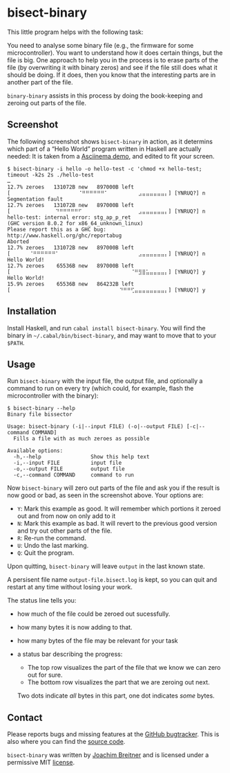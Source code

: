 bisect-binary
=============

This little program helps with the following task:

You need to analyse some binary file (e.g., the firmware for some
microcontroller). You want to understand how it does certain things, but the
file is big. One approach to help you in the process is to erase parts of the file
(by overwriting it with binary zeros) and see if the file still does what it
should be doing. If it does, then you know that the interesting parts are in
another part of the file.

`binary-binary` assists in this process by doing the book-keeping and zeroing
out parts of the file.


Screenshot
----------

The following screenshot shows `bisect-binary` in action, as it determins which
part of a “Hello World” program written in Haskell are actually needed:
It is taken from a [Asciinema demo], and edited to fit your screen.

```
$ bisect-binary -i hello -o hello-test -c 'chmod +x hello-test; timeout -k2s 2s ./hello-test
…
12.7% zeroes   131072B new   897000B left  [⠀⠀⠀⠀⠀⠀⠀⠀⠀⠀⠀⠀⠀⠀⠀⠀⠀⠀⠈⠛⠛⠛⠛⠛⠛⠁⠀⠀⠀⠀⠀⠀⠀⠀⣠⣤⣤⣤⣤⣤⣤⡄] [YNRUQ?] n
Segmentation fault
12.7% zeroes   131072B new   897000B left  [⠀⠀⠀⠀⠀⠀⠀⠀⠀⠀⠀⠀⠙⠛⠛⠛⠛⠛⠋⠀⠀⠀⠀⠀⠀⠀⠀⠀⠀⠀⠀⠀⠀⠀⣠⣤⣤⣤⣤⣤⣤⡄] [YNRUQ?] n
hello-test: internal error: stg_ap_p_ret
(GHC version 8.0.2 for x86_64_unknown_linux)
Please report this as a GHC bug:  http://www.haskell.org/ghc/reportabug
Aborted
12.7% zeroes   131072B new   897000B left  [⠀⠀⠀⠀⠀⠈⠛⠛⠛⠛⠛⠛⠁⠀⠀⠀⠀⠀⠀⠀⠀⠀⠀⠀⠀⠀⠀⠀⠀⠀⠀⠀⠀⠀⣠⣤⣤⣤⣤⣤⣤⡄] [YNRUQ?] n
Hello World!
12.7% zeroes    65536B new   897000B left  [⠀⠀⠀⠀⠀⠀⠀⠀⠀⠀⠀⠀⠀⠀⠀⠀⠀⠀⠀⠀⠀⠀⠀⠀⠀⠀⠀⠀⠀⠀⠀⠀⠈⠛⣻⣿⣥⣤⣤⣤⣤⡄] [YNRUQ?] y
Hello World!
15.9% zeroes    65536B new   864232B left  [⠀⠀⠀⠀⠀⠀⠀⠀⠀⠀⠀⠀⠀⠀⠀⠀⠀⠀⠀⠀⠀⠀⠀⠀⠀⠀⠀⠀⠀⠙⠛⠛⢋⣤⣤⣤⣤⣤⣤⣤⣤⡄] [YNRUQ?] y
```

[Asciinema demo]: https://asciinema.org/a/7FcXeDU1BTa0SvynqSLezuaQ0?speed=2

Installation
------------

Install Haskell, and run `cabal install bisect-binary`. You will find the
binary in `~/.cabal/bin/bisect-binary`, and may want to move that to your
`$PATH`.

Usage
-----

Run `bisect-binary` with the input file, the output file, and optionally a
command to run on every try (which could, for example, flash the
microcontroller with the binary):

```
$ bisect-binary --help
Binary file bissector

Usage: bisect-binary (-i|--input FILE) (-o|--output FILE) [-c|--command COMMAND]
  Fills a file with as much zeroes as possible

Available options:
  -h,--help                Show this help text
  -i,--input FILE          input file
  -o,--output FILE         output file
  -c,--command COMMAND     command to run
```

Now `bisect-binary` will zero out parts of the file and ask you if the result is
now good or bad, as seen in the screenshot above. Your options are:

 * `Y`: Mark this example as good. It will remember which portions it zeroed out and from now
        on only add to it
 * `N`: Mark this example as bad. It will revert to the previous good version and try out
        other parts of the file.
 * `R`: Re-run the command.
 * `U`: Undo the last marking.
 * `Q`: Quit the program.

Upon quitting, `bisect-binary` will leave `output` in the last known state.

A persisent file name `output-file.bisect.log` is kept, so you can quit and
restart at any time without losing your work.

The status line tells you:
 * how much of the file could be zeroed out sucessfully.
 * how many bytes it is now adding to that.
 * how many bytes of the file may be relevant for your task
 * a status bar describing the progress:

   * The top row visualizes the part of the file that we know we can zero out for sure.
   * The bottom row visualizes the part that we are zeroing out next.

   Two dots indicate _all_ bytes in this part, one dot indicates _some_ bytes.

Contact
-------

Please reports bugs and missing features at the [GitHub bugtracker]. This is
also where you can find the [source code].

`bisect-binary` was written by [Joachim Breitner] and is licensed under a permissive MIT
[license].

[GitHub bugtracker]: https://github.com/nomeata/bisect-binary/issues
[source code]: https://github.com/nomeata/bisect-binary
[Joachim Breitner]: http://www.joachim-breitner.de/
[license]: https://github.com/nomeata/gipeda/blob/LICENSE

